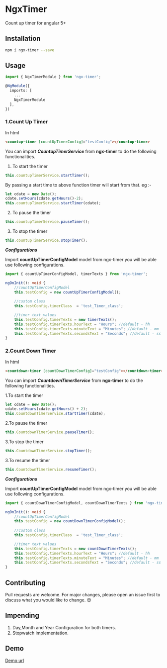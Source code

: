 # NgxTimer

Count up timer for angular 5+

## Installation

```bash
npm i ngx-timer --save
```

## Usage

```ts
import { NgxTimerModule } from 'ngx-timer';

@NgModule({
  imports: [
    ...
    NgxTimerModule
  ],
})
```
### 1.Count Up Timer
In html
```html
<countup-timer [countUpTimerConfig]="testConfig"></countup-timer>
```
You can import ***CountupTimerService***  from **ngx-timer** to do the following functionalities.


 1. To start the timer
```ts
this.countupTimerService.startTimer();
```
By passing a start time to above function timer will start from that.
eg :-
```ts
let cdate = new Date();
cdate.setHours(cdate.getHours()-2);
this.countupTimerService.startTimer(cdate);
```
  2. To pause the timer
```ts
this.countupTimerService.pauseTimer();
```
  3. To stop the timer
```ts
this.countupTimerService.stopTimer();
```
***Configurations***

Import **countUpTimerConfigModel** model from ngx-timer you will be able use following configurations.
```ts
import { countUpTimerConfigModel, timerTexts } from 'ngx-timer';    

ngOnInit(): void {
    //countUpTimerConfigModel
    this.testConfig = new countUpTimerConfigModel();
    
    //custom class
    this.testConfig.timerClass  = 'test_Timer_class';

    //timer text values  
    this.testConfig.timerTexts = new timerTexts();
    this.testConfig.timerTexts.hourText = "Hours"; //default - hh
    this.testConfig.timerTexts.minuteText = "Minutes"; //default - mm
    this.testConfig.timerTexts.secondsText = "Seconds"; //default - ss
}
```
### 2.Count Down Timer
In html
```html
<countdown-timer [countDownTimerConfig]="testConfig"></countdown-timer>
```
You can import ***CountdownTimerService***  from **ngx-timer** to do the following functionalities.

 1.To start the timer
```ts
let cdate = new Date();
cdate.setHours(cdate.getHours() + 2);
this.CountdownTimerService.startTimer(cdate);
```
  2.To pause the timer
```ts
this.CountdownTimerService.pauseTimer();
```
  3.To stop the timer
```ts
this.CountdownTimerService.stopTimer();
```
  3.To resume the timer
```ts
this.CountdownTimerService.resumeTimer();
```
***Configurations***

Import **countUpTimerConfigModel** model from ngx-timer you will be able use following configurations.
```ts
import { countDownTimerConfigModel, countDownTimerTexts } from 'ngx-timer';    

ngOnInit(): void {
    //countUpTimerConfigModel
    this.testConfig = new countDownTimerConfigModel();
    
    //custom class
    this.testConfig.timerClass  = 'test_Timer_class';

    //timer text values  
    this.testConfig.timerTexts = new countDownTimerTexts();
    this.testConfig.timerTexts.hourText = "Hours"; //default - hh
    this.testConfig.timerTexts.minuteText = "Minutes"; //default - mm
    this.testConfig.timerTexts.secondsText = "Seconds"; //default - ss
}
```
## Contributing
Pull requests are welcome. For major changes, please open an issue first to discuss what you would like to change. 😊

## Impending
1. Day,Month and Year Configuration for both timers.
2. Stopwatch implementation.

## Demo
[Demo url](https://y4shvine.github.io/ngx-timer-lib/)